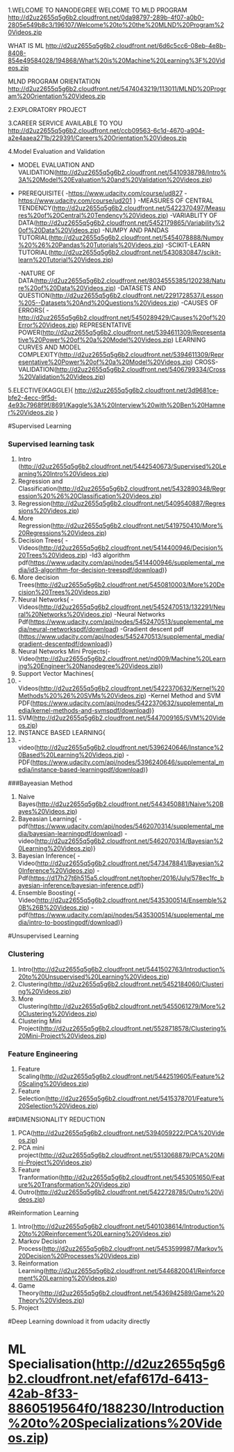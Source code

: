 1.WELCOME TO NANODEGREE
WELCOME TO MLD PROGRAM
http://d2uz2655q5g6b2.cloudfront.net/0da98797-289b-4f07-a0b0-2805e549b8c3/196107/Welcome%20to%20the%20MLND%20Program%20Videos.zip

WHAT IS ML
http://d2uz2655q5g6b2.cloudfront.net/6d6c5cc6-08eb-4e8b-8408-854e49584028/194868/What%20is%20Machine%20Learning%3F%20Videos.zip

MLND PROGRAM ORIENTATION
http://d2uz2655q5g6b2.cloudfront.net/5474043219/113011/MLND%20Program%20Orientation%20Videos.zip

2.EXPLORATORY PROJECT

3.CAREER SERVICE AVAILABLE TO YOU
http://d2uz2655q5g6b2.cloudfront.net/ccb09563-6c1d-4670-a904-a2e4aaea271b/229391/Careers%20Orientation%20Videos.zip

4.Model Evaluation and Validation
- MODEL EVALUATION AND VALIDATION(http://d2uz2655q5g6b2.cloudfront.net/5410938798/Intro%3A%20Model%20Evaluation%20and%20Validation%20Videos.zip)
- PREREQUISITE{
  -https://www.udacity.com/course/ud827
  -https://www.udacity.com/course/ud201
  }
  -MEASURES OF CENTRAL TENDENCY(http://d2uz2655q5g6b2.cloudfront.net/5422370497/Measures%20of%20Central%20Tendency%20Videos.zip)
  -VARIABLITY OF DATA(http://d2uz2655q5g6b2.cloudfront.net/5452179865/Variability%20of%20Data%20Videos.zip)
  -NUMPY AND PANDAS TUTORIAL(http://d2uz2655q5g6b2.cloudfront.net/5454078888/Numpy%20%26%20Pandas%20Tutorials%20Videos.zip)
  -SCIKIT-LEARN TUTORIAL(http://d2uz2655q5g6b2.cloudfront.net/5430830847/scikit-learn%20Tutorial%20Videos.zip)

  -NATURE OF DATA(http://d2uz2655q5g6b2.cloudfront.net/8034555385/120238/Nature%20of%20Data%20Videos.zip)
  -DATASETS AND QUESTION(http://d2uz2655q5g6b2.cloudfront.net/2291728537/Lesson%205--Datasets%20And%20Questions%20Videos.zip)
  -CAUSES OF ERRORS(
    -http://d2uz2655q5g6b2.cloudfront.net/5450289429/Causes%20of%20Error%20Videos.zip)
  REPRESENTATIVE POWER(http://d2uz2655q5g6b2.cloudfront.net/5394611309/Representative%20Power%20of%20a%20Model%20Videos.zip)
  LEARNING CURVES AND MODEL COMPLEXITY(http://d2uz2655q5g6b2.cloudfront.net/5394611309/Representative%20Power%20of%20a%20Model%20Videos.zip)
  CROSS-VALIDATION(http://d2uz2655q5g6b2.cloudfront.net/5406799334/Cross%20Validation%20Videos.zip)


5.ELECTIVE(KAGGLE){
	http://d2uz2655q5g6b2.cloudfront.net/3d9681ce-bfe2-4ecc-9f5d-4e93c7968f9f/8691/Kaggle%3A%20Interview%20with%20Ben%20Hamner%20Videos.zip
	}

#Supervised Learning
### Supervised learning task
1. Intro (http://d2uz2655q5g6b2.cloudfront.net/5442540673/Supervised%20Learning%20Intro%20Videos.zip)
2. Regression and Classification(http://d2uz2655q5g6b2.cloudfront.net/5432890348/Regression%20%26%20Classification%20Videos.zip)
3. Regression(http://d2uz2655q5g6b2.cloudfront.net/5409540887/Regressions%20Videos.zip)
4. More Regression(http://d2uz2655q5g6b2.cloudfront.net/5419750410/More%20Regressions%20Videos.zip)
5. Decision Trees{
    -Videos(http://d2uz2655q5g6b2.cloudfront.net/5414400946/Decision%20Trees%20Videos.zip)
    -Id3 algorithm pdf(https://www.udacity.com/api/nodes/5414400946/supplemental_media/id3-algorithm-for-decision-treespdf/download)}
6. More decision Trees(http://d2uz2655q5g6b2.cloudfront.net/5450810003/More%20Decision%20Trees%20Videos.zip)
7. Neural Networks{
   -Videos(http://d2uz2655q5g6b2.cloudfront.net/5452470513/132291/Neural%20Networks%20Videos.zip)
   -Neural Networks Pdf(https://www.udacity.com/api/nodes/5452470513/supplemental_media/neural-networkspdf/download)
   -Gradient descent pdf (https://www.udacity.com/api/nodes/5452470513/supplemental_media/gradient-descentpdf/download)}
8. Neural Networks Mini Projects(-Video(http://d2uz2655q5g6b2.cloudfront.net/nd009/Machine%20Learning%20Engineer%20Nanodegree%20Videos.zip))
9. Support Vector Machines{
10. -Videos(http://d2uz2655q5g6b2.cloudfront.net/5422370632/Kernel%20Methods%20%26%20SVMs%20Videos.zip)
  -Kernel Method and SVM PDF(https://www.udacity.com/api/nodes/5422370632/supplemental_media/kernel-methods-and-svmspdf/download)}
11. SVM(http://d2uz2655q5g6b2.cloudfront.net/5447009165/SVM%20Videos.zip)
12. INSTANCE BASED LEARNING{
13. -video(http://d2uz2655q5g6b2.cloudfront.net/5396240646/Instance%20Based%20Learning%20Videos.zip)
      -PDF(https://www.udacity.com/api/nodes/5396240646/supplemental_media/instance-based-learningpdf/download)}

###Bayeasian Method
1. Naive Bayes(http://d2uz2655q5g6b2.cloudfront.net/5443450881/Naive%20Bayes%20Videos.zip)
2. Bayeasian Learning{
    -pdf(https://www.udacity.com/api/nodes/5462070314/supplemental_media/bayesian-learningpdf/download)
    -video(http://d2uz2655q5g6b2.cloudfront.net/5462070314/Bayesian%20Learning%20Videos.zip)}
3. Bayesian Inference{
        -Video(http://d2uz2655q5g6b2.cloudfront.net/5473478841/Bayesian%20Inference%20Videos.zip)
        -Pdf(https://d17h27t6h515a5.cloudfront.net/topher/2016/July/578ec1fc_bayesian-inference/bayesian-inference.pdf)}
4. Ensemble Boosting{
        -Video(http://d2uz2655q5g6b2.cloudfront.net/5435300514/Ensemble%20B%26B%20Videos.zip)
        -pdf(https://www.udacity.com/api/nodes/5435300514/supplemental_media/intro-to-boostingpdf/download)}

#Unsupervised Learning
### Clustering
1. Intro(http://d2uz2655q5g6b2.cloudfront.net/5441502763/Introduction%20to%20Unsupervised%20Learning%20Videos.zip)
2. Clustering(http://d2uz2655q5g6b2.cloudfront.net/5452184060/Clustering%20Videos.zip)
3. More Clustering(http://d2uz2655q5g6b2.cloudfront.net/5455061279/More%20Clustering%20Videos.zip)
4. Clustering Mini Project(http://d2uz2655q5g6b2.cloudfront.net/5528718578/Clustering%20Mini-Project%20Videos.zip)

### Feature Engineering
1. Feature Scaling(http://d2uz2655q5g6b2.cloudfront.net/5442519605/Feature%20Scaling%20Videos.zip)
2. Feature Selection(http://d2uz2655q5g6b2.cloudfront.net/5415378701/Feature%20Selection%20Videos.zip)

##DIMENSIONALITY REDUCTION
1. PCA(http://d2uz2655q5g6b2.cloudfront.net/5394059222/PCA%20Videos.zip)
2. PCA mini project(http://d2uz2655q5g6b2.cloudfront.net/5513068879/PCA%20Mini-Project%20Videos.zip)
3. Feature Tranformation(http://d2uz2655q5g6b2.cloudfront.net/5453051650/Feature%20Transformation%20Videos.zip)
4. Outro(http://d2uz2655q5g6b2.cloudfront.net/5422728785/Outro%20Videos.zip)

#Reinformation Learning
1. Intro(http://d2uz2655q5g6b2.cloudfront.net/5401038614/Introduction%20to%20Reinforcement%20Learning%20Videos.zip)
2. Markov Decision Process(http://d2uz2655q5g6b2.cloudfront.net/5453599987/Markov%20Decision%20Processes%20Videos.zip)
3. Reinformation Learning(http://d2uz2655q5g6b2.cloudfront.net/5446820041/Reinforcement%20Learning%20Videos.zip)
4. Game Theory(http://d2uz2655q5g6b2.cloudfront.net/5436942589/Game%20Theory%20Videos.zip)
5. Project

#Deep Learning
download it from udacity directly
# ML Specialisation(http://d2uz2655q5g6b2.cloudfront.net/efaf617d-6413-42ab-8f33-8860519564f0/188230/Introduction%20to%20Specializations%20Videos.zip)
